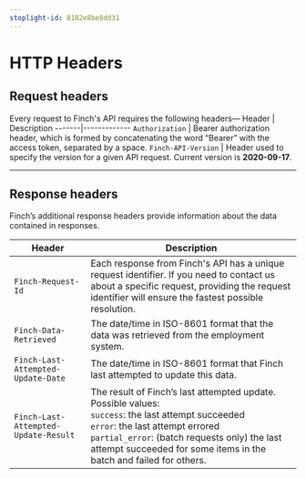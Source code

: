 ```yaml
---
stoplight-id: 8182e8be8dd31
---
```


# HTTP Headers

## Request headers

Every request to Finch's API requires the following headers—
Header | Description
-------|-------------
`Authorization` | Bearer authorization header, which is formed by concatenating the word “Bearer” with the access token, separated by a space.
`Finch-API-Version` | Header used to specify the version for a given API request. Current version is **2020-09-17**.

***

## Response headers

Finch’s additional response headers provide information about the data contained in responses.

Header | Description
-------|--------------
`Finch-Request-Id` |	Each response from Finch's API has a unique request identifier. If you need to contact us about a specific request, providing the request identifier will ensure the fastest possible resolution.
`Finch-Data-Retrieved` |	The date/time in ISO-8601 format that the data was retrieved from the employment system.
`Finch-Last-Attempted-Update-Date` | The date/time in ISO-8601 format that Finch last attempted to update this data.
`Finch-Last-Attempted-Update-Result` | The result of Finch’s last attempted update. Possible values:<br />`success`: the last attempt succeeded<br />`error`: the last attempt errored<br />`partial_error`: (batch requests only) the last attempt succeeded for some items in the batch and failed for others.